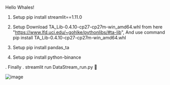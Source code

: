 Hello Whales!


1. Setup
pip install streamlit==1.11.0

2. Setup
Download TA_Lib-0.4.10-cp27-cp27m-win_amd64.whl from here "https://www.lfd.uci.edu/~gohlke/pythonlibs/#ta-lib",
And use command pip install TA_Lib-0.4.10-cp27-cp27m-win_amd64.whl

3. Setup
pip install pandas_ta

4. Setup
pip install python-binance

. Finally .
streamlit run DataStream_run.py 🎉



![image](https://user-images.githubusercontent.com/110753007/204725304-e5a1ecd8-8656-4222-9d7d-0996ba0e4796.png)
